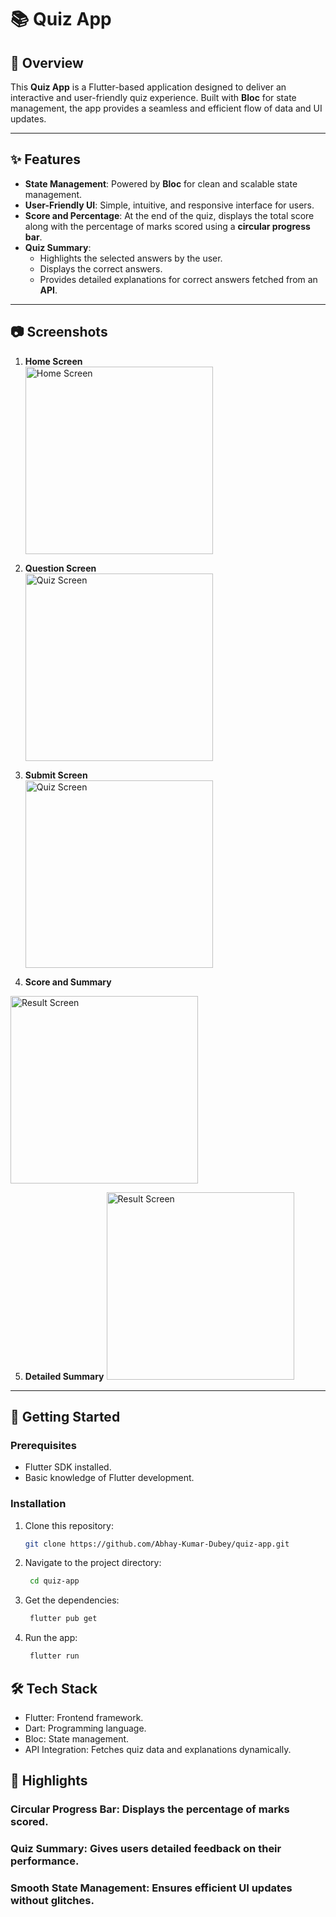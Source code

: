 # 📚 Quiz App

## 📝 Overview
This **Quiz App** is a Flutter-based application designed to deliver an interactive and user-friendly quiz experience. Built with **Bloc** for state management, the app provides a seamless and efficient flow of data and UI updates.

---

## ✨ Features

- **State Management**: Powered by **Bloc** for clean and scalable state management.
- **User-Friendly UI**: Simple, intuitive, and responsive interface for users.
- **Score and Percentage**: At the end of the quiz, displays the total score along with the percentage of marks scored using a **circular progress bar**.
- **Quiz Summary**:
  - Highlights the selected answers by the user.
  - Displays the correct answers.
  - Provides detailed explanations for correct answers fetched from an **API**.

---

## 📷 Screenshots


1. **Home Screen**  
   <img src="ScreenShots/HomeScreen.png" alt="Home Screen" width="300">


2. **Question Screen**  
   <img src="ScreenShots/QuizScreen.png" alt="Quiz Screen" width="300">

   
3. **Submit Screen**  
   <img src="ScreenShots/SubmitScreen.png" alt="Quiz Screen" width="300">


4. **Score and Summary**  
  <img src="ScreenShots/ResultScreen.png" alt="Result Screen" width="300">

5. **Detailed Summary**
   <img src="ScreenShots/SubmitScreen2.png" alt="Result Screen" width="300">

---

## 🚀 Getting Started

### Prerequisites
- Flutter SDK installed.
- Basic knowledge of Flutter development.

### Installation
1. Clone this repository:
   ```bash
   git clone https://github.com/Abhay-Kumar-Dubey/quiz-app.git
2. Navigate to the project directory:
   ```bash
    cd quiz-app
3. Get the dependencies:
   ```bash
    flutter pub get
4. Run the app:
   ```bash
    flutter run
## 🛠️ Tech Stack

*  Flutter: Frontend framework.
*  Dart: Programming language.
*  Bloc: State management.
*  API Integration: Fetches quiz data and explanations dynamically.

## 🌟 Highlights

### Circular Progress Bar: Displays the percentage of marks scored.
### Quiz Summary: Gives users detailed feedback on their performance.
### Smooth State Management: Ensures efficient UI updates without glitches.
